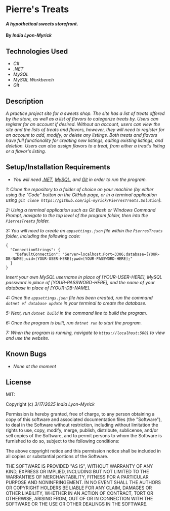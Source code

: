 # Pierre's Treats

#### _A hypothetical sweets storefront._

#### By _**India Lyon-Myrick**_

## Technologies Used

* _C#_
* _.NET_
* _MySQL_
* _MySQL Workbench_
* _Git_

## Description

_A practice project site for a sweets shop. The site has a list of treats offered by the store, as well as a list of flavors to categorize treats by. Users can register for an account if desired. Without an account, users can view the site and the lists of treats and flavors, however, they will need to register for an account to add, modify, or delete any listings. Both treats and flavors have full functionality for creating new listings, editing existing listings, and deletion. Users can also assign flavors to a treat, from either a treat's listing or a flavor's listing._

## Setup/Installation Requirements

* _You will need [.NET](https://dotnet.microsoft.com/en-us/download/dotnet/6.0), [MySQL](https://downloads.mysql.com/archives/get/p/25/file/mysql-installer-web-community-8.0.19.0.msi), and [Git](https://git-scm.com/downloads/) in order to run the program._

_1: Clone the repository to a folder of choice on your machine (by either using the "Code" button on the GitHub page, or in a terminal application using `git clone https://github.com/igl-myrick/PierresTreats.Solution`)._

_2: Using a terminal application such as Git Bash or Windows Command Prompt, navigate to the top level of the program folder, then into the `PierresTreats` folder._

_3: You will need to create an `appsettings.json` file within the `PierresTreats` folder, including the following code:_

```
{
  "ConnectionStrings": {
    "DefaultConnection": "Server=localhost;Port=3306;database=[YOUR-DB-NAME];uid=[YOUR-USER-HERE];pwd=[YOUR-PASSWORD-HERE];"
  }
}
```

_Insert your own MySQL username in place of [YOUR-USER-HERE], MySQL password in place of [YOUR-PASSWORD-HERE], and the name of your database in place of [YOUR-DB-NAME]._

_4: Once the `appsettings.json` file has been created, run the command `dotnet ef database update` in your terminal to create the database._

_5: Next, run `dotnet build` in the command line to build the program._

_6: Once the program is built, run `dotnet run` to start the program._

_7: When the program is running, navigate to `https://localhost:5001` to view and use the website._

## Known Bugs

* _None at the moment_

## License

MIT:

Copyright (c) _3/17/2025_ _India Lyon-Myrick_

Permission is hereby granted, free of charge, to any person obtaining a copy of this software and associated documentation files (the "Software"), to deal in the Software without restriction, including without limitation the rights to use, copy, modify, merge, publish, distribute, sublicense, and/or sell copies of the Software, and to permit persons to whom the Software is furnished to do so, subject to the following conditions:

The above copyright notice and this permission notice shall be included in all copies or substantial portions of the Software.

THE SOFTWARE IS PROVIDED "AS IS", WITHOUT WARRANTY OF ANY KIND, EXPRESS OR IMPLIED, INCLUDING BUT NOT LIMITED TO THE WARRANTIES OF MERCHANTABILITY, FITNESS FOR A PARTICULAR PURPOSE AND NONINFRINGEMENT. IN NO EVENT SHALL THE AUTHORS OR COPYRIGHT HOLDERS BE LIABLE FOR ANY CLAIM, DAMAGES OR OTHER LIABILITY, WHETHER IN AN ACTION OF CONTRACT, TORT OR OTHERWISE, ARISING FROM, OUT OF OR IN CONNECTION WITH THE SOFTWARE OR THE USE OR OTHER DEALINGS IN THE SOFTWARE.